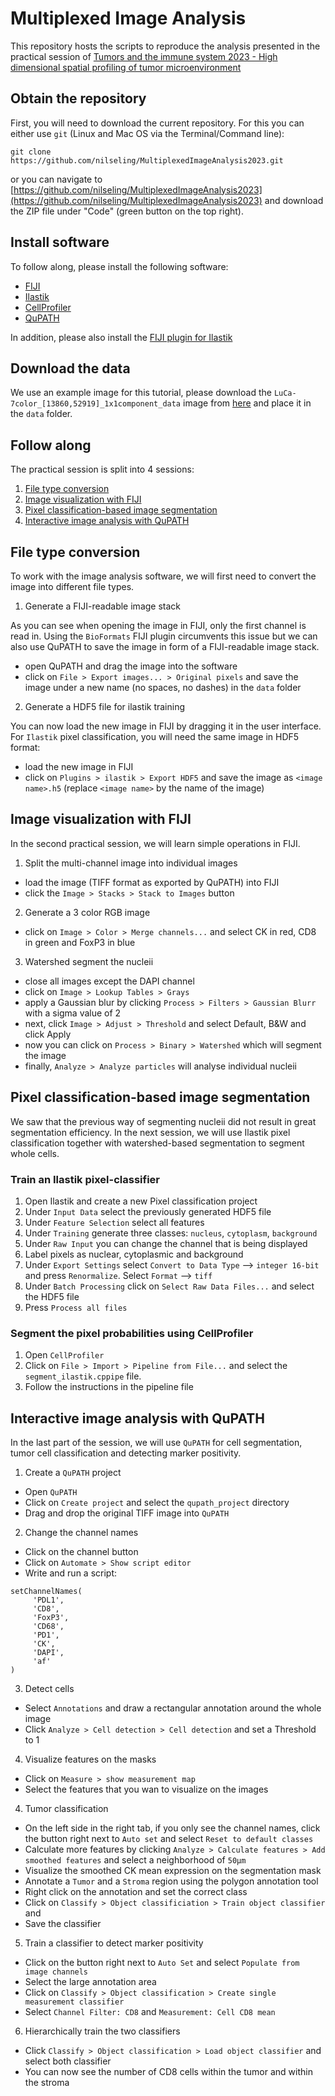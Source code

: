 # Multiplexed Image Analysis

This repository hosts the scripts to reproduce the analysis presented in the practical session of [Tumors and the immune system 2023 - High dimensional spatial profiling of tumor microenvironment](https://www.cb.uzh.ch/en/Education/Compulsory-courses/ModuleB.html)

## Obtain the repository

First, you will need to download the current repository. 
For this you can either use `git` (Linux and Mac OS via the Terminal/Command line):

```
git clone https://github.com/nilseling/MultiplexedImageAnalysis2023.git
```

or you can navigate to [https://github.com/nilseling/MultiplexedImageAnalysis2023](https://github.com/nilseling/MultiplexedImageAnalysis2023) and download the ZIP file under "Code" (green button on the top right).

## Install software

To follow along, please install the following software:

* [FIJI](https://imagej.net/software/fiji/downloads)
* [Ilastik](https://www.ilastik.org/download.html)
* [CellProfiler](https://cellprofiler.org/releases)
* [QuPATH](https://qupath.readthedocs.io/en/0.4/docs/intro/installation.html)

In addition, please also install the [FIJI plugin for Ilastik](https://www.ilastik.org/documentation/fiji_export/plugin#installation)

## Download the data

We use an example image for this tutorial, please download the `LuCa-7color_[13860,52919]_1x1component_data` image from [here](https://downloads.openmicroscopy.org/images/Vectra-QPTIFF/perkinelmer/PKI_fields/) and place it in the `data` folder.

## Follow along

The practical session is split into 4 sessions:

1. [File type conversion](#file-type-conversion)
2. [Image visualization with FIJI](#image-visualization-with-fiji)
3. [Pixel classification-based image segmentation](#pixel-classification-based-image-segmentation)
4. [Interactive image analysis with QuPATH](#interactive-image-analysis-with-qupath)

## File type conversion

To work with the image analysis software, we will first need to convert the image into different file types.

1. Generate a FIJI-readable image stack

As you can see when opening the image in FIJI, only the first channel is read in. 
Using the `BioFormats` FIJI plugin circumvents this issue but we can also use QuPATH to save the image in form of a FIJI-readable image stack.

- open QuPATH and drag the image into the software
- click on `File > Export images... > Original pixels` and save the image under a new name (no spaces, no dashes) in the `data` folder

2. Generate a HDF5 file for ilastik training

You can now load the new image in FIJI by dragging it in the user interface.
For `Ilastik` pixel classification, you will need the same image in HDF5 format:

- load the new image in FIJI
- click on `Plugins > ilastik > Export HDF5` and save the image as `<image name>.h5` (replace `<image name>` by the name of the image)

## Image visualization with FIJI

In the second practical session, we will learn simple operations in FIJI.

1. Split the multi-channel image into individual images

- load the image (TIFF format as exported by QuPATH) into FIJI
- click the `Image > Stacks > Stack to Images` button

2. Generate a 3 color RGB image

- click on `Image > Color > Merge channels...` and select CK in red, CD8 in green and FoxP3 in blue

3. Watershed segment the nucleii

- close all images except the DAPI channel
- click on `Image > Lookup Tables > Grays`
- apply a Gaussian blur by clicking `Process > Filters > Gaussian Blurr` with a sigma value of 2
- next, click `Image > Adjust > Threshold` and select Default, B&W and click Apply
- now you can click on `Process > Binary > Watershed` which will segment the image
- finally, `Analyze > Analyze particles` will analyse individual nucleii

## Pixel classification-based image segmentation 

We saw that the previous way of segmenting nucleii did not result in great segmentation efficiency.
In the next session, we will use Ilastik pixel classification together with watershed-based segmentation to segment whole cells.

### Train an Ilastik pixel-classifier

1. Open Ilastik and create a new Pixel classification project
2. Under `Input Data` select the previously generated HDF5 file
3. Under `Feature Selection` select all features
4. Under `Training` generate three classes: `nucleus`, `cytoplasm`, `background`
5. Under `Raw Input` you can change the channel that is being displayed
6. Label pixels as nuclear, cytoplasmic and background
7. Under `Export Settings` select `Convert to Data Type` --> `integer 16-bit` and press `Renormalize`. Select `Format` --> `tiff`
8. Under `Batch Processing` click on `Select Raw Data Files...` and select the HDF5 file
9. Press `Process all files`

### Segment the pixel probabilities using CellProfiler

1. Open `CellProfiler`
2. Click on `File > Import > Pipeline from File...` and select the `segment_ilastik.cppipe` file.
3. Follow the instructions in the pipeline file

## Interactive image analysis with QuPATH

In the last part of the session, we will use `QuPATH` for cell segmentation, tumor cell classification and detecting marker positivity.

1. Create a `QuPATH` project

- Open `QuPATH`
- Click on `Create project` and select the `qupath_project` directory
- Drag and drop the original TIFF image into `QuPATH`

2. Change the channel names

- Click on the channel button
- Click on `Automate > Show script editor`
- Write and run a script:

```
setChannelNames(
     'PDL1',
     'CD8',
     'FoxP3',
     'CD68',
     'PD1',
     'CK',
     'DAPI',
     'af'
)
```

3. Detect cells

- Select `Annotations` and draw a rectangular annotation around the whole image
- Click `Analyze > Cell detection > Cell detection` and set a Threshold to 1

4. Visualize features on the masks

- Click on `Measure > show measurement map`
- Select the features that you wan to visualize on the images

4. Tumor classification

- On the left side in the right tab, if you only see the channel names, click the button right next to `Auto set` and select `Reset to default classes`
- Calculate more features by clicking `Analyze > Calculate features > Add smoothed features` and select a neighborhood of `50µm`
- Visualize the smoothed CK mean expression on the segmentation mask
- Annotate a `Tumor` and a `Stroma` region using the polygon annotation tool
- Right click on the annotation and set the correct class
- Click on `Classify > Object classificiation > Train object classifier` and  
- Save the classifier

5. Train a classifier to detect marker positivity

- Click on the button right next to `Auto Set` and select `Populate from image channels`
- Select the large annotation area
- Click on `Classify > Object classification > Create single measurement classifier`
- Select `Channel Filter: CD8` and `Measurement: Cell CD8 mean`

6. Hierarchically train the two classifiers

- Click `Classify > Object classification > Load object classifier` and select both classifier
- You can now see the number of CD8 cells within the tumor and within the stroma

